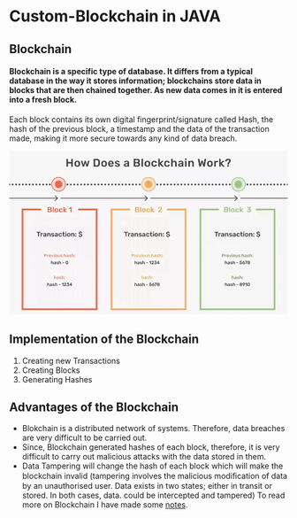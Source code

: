 # Custom-Blockchain in JAVA
## Blockchain 
#### Blockchain is a specific type of database. It differs from a typical database in the way it stores information; blockchains store data in blocks that are then chained together. As new data comes in it is entered into a fresh block.
Each block contains its own digital fingerprint/signature called Hash, the hash of the previous block, a timestamp and the data of the transaction made, making it more secure towards any kind of data breach.

<p align="center"><img src="https://github.com/Anushka-shukla/Custom-Blockchain/blob/master/blkchain.png" width="800"> 

## Implementation of the Blockchain
<ol>
<li> Creating new Transactions</li>
<li> Creating Blocks</li>
<li> Generating Hashes</li>
</ol>

## Advantages of the Blockchain

- Blokchain is a distributed network of systems. Therefore, data breaches are very difficult to be carried out.
- Since, Blockchain generated hashes of each block, therefore, it is very difficult to carry out malicious attacks with the data stored in them.
- Data Tampering will change the hash of each block which will make the blockchain invalid
(tampering involves the malicious modiﬁcation of data by an unauthorised user. Data exists in two states; either in transit or stored. In both cases, data. could be intercepted and tampered)
To read more on Blockchain I have made some [notes](https://github.com/Anushka-shukla/Custom-Blockchain/blob/master/notes.md).
